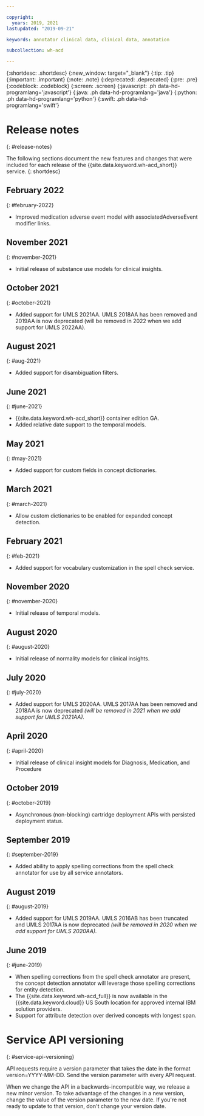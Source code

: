 ```yaml
---

copyright:
  years: 2019, 2021
lastupdated: "2019-09-21"

keywords: annotator clinical data, clinical data, annotation

subcollection: wh-acd

---
```


{:shortdesc: .shortdesc}
{:new_window: target="_blank"}
{:tip: .tip}
{:important: .important}
{:note: .note}
{:deprecated: .deprecated}
{:pre: .pre}
{:codeblock: .codeblock}
{:screen: .screen}
{:javascript: .ph data-hd-programlang='javascript'}
{:java: .ph data-hd-programlang='java'}
{:python: .ph data-hd-programlang='python'}
{:swift: .ph data-hd-programlang='swift'}

# Release notes
{: #release-notes}

The following sections document the new features and changes that were included for each release of the {{site.data.keyword.wh-acd_short}} service.
{: shortdesc}

## February 2022
{: #february-2022}
- Improved medication adverse event model with associatedAdverseEvent modifier links.

## November 2021
{: #november-2021}
- Initial release of substance use models for clinical insights.

## October 2021
{: #october-2021}

- Added support for UMLS 2021AA. UMLS 2018AA has been removed and 2019AA is now deprecated (will be removed in 2022 when we add support for UMLS 2022AA).

## August 2021
{: #aug-2021}
- Added support for disambiguation filters.

## June 2021
{: #june-2021}
- {{site.data.keyword.wh-acd_short}} container edition GA.
- Added relative date support to the temporal models.

## May 2021
{: #may-2021}
- Added support for custom fields in concept dictionaries.

## March 2021
{: #march-2021}
- Allow custom dictionaries to be enabled for expanded concept detection.

## February 2021
{: #feb-2021}
- Added support for vocabulary customization in the spell check service.

## November 2020
{: #november-2020}

- Initial release of temporal models.

## August 2020
{: #august-2020}

- Initial release of normality models for clinical insights.

## July 2020
{: #july-2020}

- Added support for UMLS 2020AA. UMLS 2017AA has been removed and 2018AA is now deprecated _(will be removed in 2021 when we add support for UMLS 2021AA)._

## April 2020
{: #april-2020}

- Initial release of clinical insight models for Diagnosis, Medication, and Procedure

## October 2019
{: #october-2019}

- Asynchronous (non-blocking) cartridge deployment APIs with persisted deployment status.

## September 2019
{: #september-2019}

- Added ability to apply spelling corrections from the spell check annotator for use by all service annotators.

## August 2019
{: #august-2019}

- Added support for UMLS 2019AA. UMLS 2016AB has been truncated and UMLS 2017AA is now deprecated _(will be removed in 2020 when we add support for UMLS 2020AA)._

## June 2019
{: #june-2019}

- When spelling corrections from the spell check annotator are present, the concept detection annotator will leverage those spelling corrections for entity detection.
- The {{site.data.keyword.wh-acd_full}} is now available in the {{site.data.keyword.cloud}} US South location for approved internal IBM solution providers.
- Support for attribute detection over derived concepts with longest span.

# Service API versioning
{: #service-api-versioning}

API requests require a version parameter that takes the date in the format version=YYYY-MM-DD. Send the version parameter with every API request.

When we change the API in a backwards-incompatible way, we release a new minor version. To take advantage of the changes in a new version, change the value of the version parameter to the new date. If you're not ready to update to that version, don't change your version date.
